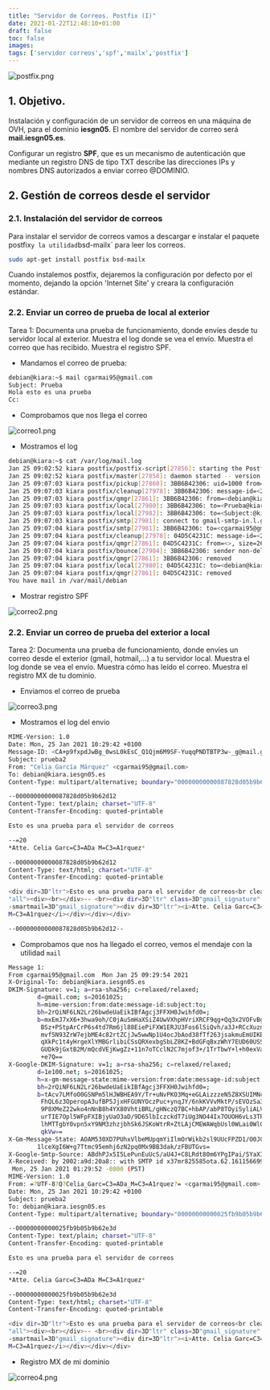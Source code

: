 ```yaml
---
title: "Servidor de Correos. Postfix (I)"
date: 2021-01-22T12:48:10+01:00
draft: false
toc: false
images:
tags: ['servidor correos','spf','mailx','postfix']
---
```


![postfix.png](/images/ovh_correo/postfix.png) 

## 1. Objetivo.

Instalación y configuración de un servidor de correos en una máquina de OVH, para el dominio **iesgn05**. El nombre del servidor de correo será **mail.iesgn05.es**.

Configurar un registro **SPF**, que es un mecanismo de autenticación que mediante un registro DNS de tipo TXT describe las direcciones IPs y nombres DNS autorizados a enviar correo @DOMINIO. 

## 2. Gestión de correos desde el servidor

### 2.1. Instalación del servidor de correos

Para instalar el servidor de correos vamos a descargar e instalar el paquete `
`postfix` y la utilidad `bsd-mailx` para leer los correos.

```sh
sudo apt-get install postfix bsd-mailx
```

Cuando instalemos postfix, dejaremos la configuración por defecto por el momento, dejando la opción 'Internet Site' y creara la configuración estándar.


### 2.2. Enviar un correo de prueba de local al exterior

Tarea 1: Documenta una prueba de funcionamiento, donde envíes desde tu servidor local al exterior. Muestra el log donde se vea el envío. Muestra el correo que has recibido. Muestra el registro SPF.

* Mandamos el correo de prueba:

```sh
debian@kiara:~$ mail cgarmai95@gmail.com
Subject: Prueba
Hola esto es una prueba
Cc: 

```
* Comprobamos que nos llega el correo

![correo1.png](/images/ovh_correo/correo1.png)

*  Mostramos el log

```sh
debian@kiara:~$ cat /var/log/mail.log 
Jan 25 09:02:52 kiara postfix/postfix-script[27856]: starting the Postfix mail system
Jan 25 09:02:52 kiara postfix/master[27858]: daemon started -- version 3.4.14, configuration /etc/postfix
Jan 25 09:07:03 kiara postfix/pickup[27860]: 3BB6B42306: uid=1000 from=<debian>
Jan 25 09:07:03 kiara postfix/cleanup[27978]: 3BB6B42306: message-id=<20210125090703.3BB6B42306@kiara.iesgn05.es>
Jan 25 09:07:03 kiara postfix/qmgr[27861]: 3BB6B42306: from=<debian@kiara.iesgn05.es>, size=477, nrcpt=3 (queue active)
Jan 25 09:07:03 kiara postfix/local[27980]: 3BB6B42306: to=<Prueba@kiara.iesgn05.es>, orig_to=<Prueba>, relay=local, delay=0.04, delays=0.02/0.01/0/0.01, dsn=5.1.1, status=bounced (unknown user: "prueba")
Jan 25 09:07:03 kiara postfix/local[27982]: 3BB6B42306: to=<Subject:@kiara.iesgn05.es>, orig_to=<Subject:>, relay=local, delay=0.04, delays=0.02/0.02/0/0.01, dsn=5.1.1, status=bounced (unknown user: "subject:")
Jan 25 09:07:03 kiara postfix/smtp[27981]: connect to gmail-smtp-in.l.google.com[2a00:1450:400c:c0a::1a]:25: Network is unreachable
Jan 25 09:07:04 kiara postfix/smtp[27981]: 3BB6B42306: to=<cgarmai95@gmail.com>, relay=gmail-smtp-in.l.google.com[64.233.184.27]:25, delay=0.78, delays=0.02/0.01/0.34/0.42, dsn=2.0.0, status=sent (250 2.0.0 OK  1611565624 i9si3008047wrw.2 - gsmtp)
Jan 25 09:07:04 kiara postfix/cleanup[27978]: 04D5C4231C: message-id=<20210125090704.04D5C4231C@kiara.iesgn05.es>
Jan 25 09:07:04 kiara postfix/qmgr[27861]: 04D5C4231C: from=<>, size=2682, nrcpt=1 (queue active)
Jan 25 09:07:04 kiara postfix/bounce[27984]: 3BB6B42306: sender non-delivery notification: 04D5C4231C
Jan 25 09:07:04 kiara postfix/qmgr[27861]: 3BB6B42306: removed
Jan 25 09:07:04 kiara postfix/local[27980]: 04D5C4231C: to=<debian@kiara.iesgn05.es>, relay=local, delay=0.01, delays=0/0/0/0, dsn=2.0.0, status=sent (delivered to mailbox)
Jan 25 09:07:04 kiara postfix/qmgr[27861]: 04D5C4231C: removed
You have mail in /var/mail/debian

```

* Mostrar registro SPF

![correo2.png](/images/ohv_correo/correo2.png)

### 2.2. Enviar un correo de prueba del exterior a local

Tarea 2: Documenta una prueba de funcionamiento, donde envíes un correo desde el exterior (gmail, hotmail,…) a tu servidor local. Muestra el log donde se vea el envío. Muestra cómo has leído el correo. Muestra el registro MX de tu dominio.


* Enviamos el correo de prueba

![correo3.png](/images/ohv_correo/correo3.png)

* Mostramos el log del envio

```sh
MIME-Version: 1.0
Date: Mon, 25 Jan 2021 10:29:42 +0100
Message-ID: <CA+p9fxpdJwBg_0wsL0kEsC_Q1Qjm6M9SF-YuqqPNDTBTP3w-_g@mail.gmail.com>
Subject: prueba2
From: "Celia García Márquez" <cgarmai95@gmail.com>
To: debian@kiara.iesgn05.es
Content-Type: multipart/alternative; boundary="00000000000087828d05b9b62d12"

--00000000000087828d05b9b62d12
Content-Type: text/plain; charset="UTF-8"
Content-Transfer-Encoding: quoted-printable

Esto es una prueba para el servidor de correos

--=20
*Atte. Celia Garc=C3=ADa M=C3=A1rquez*

--00000000000087828d05b9b62d12
Content-Type: text/html; charset="UTF-8"
Content-Transfer-Encoding: quoted-printable

<div dir=3D"ltr">Esto es una prueba para el servidor de correos<br clear=3D=
"all"><div><br></div>-- <br><div dir=3D"ltr" class=3D"gmail_signature" data=
-smartmail=3D"gmail_signature"><div dir=3D"ltr"><i>Atte. Celia Garc=C3=ADa =
M=C3=A1rquez</i></div></div></div>

--00000000000087828d05b9b62d12--
```

* Comprobamos que nos ha llegado el correo, vemos el mendaje con la utilidad `mail`

```sh
Message 1:
From cgarmai95@gmail.com  Mon Jan 25 09:29:54 2021
X-Original-To: debian@kiara.iesgn05.es
DKIM-Signature: v=1; a=rsa-sha256; c=relaxed/relaxed;
        d=gmail.com; s=20161025;
        h=mime-version:from:date:message-id:subject:to;
        bh=2rQiNF6LN2Lr26bwdeUaEikIBfAgcj3FFXH0Jwihfd0=;
        b=mxEmJ7xX6+3hwa9oh/C0jAuSmHaXSiZ4UwVXhpHVriXRCF9qg+Qq3x2VOFvBgy2Ooe
         BSz+PStpArCrP6s4td7Rm6jl88EiePiFXW1ERJU3Fos6lSiQvh/a3J+RCcXuznQtn/Pk
         mvf5N93ZrW7ejbME4c82rtZCjJw5wwNp1U4ocJbAod38fTf263jsakmuEmUIKBo+S19S
         qXkPc1t4yHrgeXlYMBGrlibiCSsQRXexbgSbLZ8KZ+BdGFqBxzWhY7EUD60USSJjw+j7
         GUDk9jGxtB2M/mQcdVEjKwgZz+11n7oTCclN2C7mjof3+/1TrTbwY+l+h0exVa+0EC8O
         +e7Q==
X-Google-DKIM-Signature: v=1; a=rsa-sha256; c=relaxed/relaxed;
        d=1e100.net; s=20161025;
        h=x-gm-message-state:mime-version:from:date:message-id:subject:to;
        bh=2rQiNF6LN2Lr26bwdeUaEikIBfAgcj3FFXH0Jwihfd0=;
        b=tAcv7LMfoO0GSNPm5lHJWBHEA9Y/Tr+uNvPKO3Mq+eGLAizzzeN5Z8XSUIMNcJQgIA
         FhQL6z3OperopA3ufBP5JjxHFGUNYOczPuc+ynqJY/6nkKVVvMktP/sEVOzSa3lTlu/A
         9P8XMeZ22wko4nNnB8h4YX80VhtiBRL/gHNczQ7BC+hbAP/abP8TOyiSyliALVhZHAmK
         urTIE7Opl5WFpFXIBjyUaO3aD/9D65lbIczckdT7iUg3NO44Ix7OUOH6vLs3TPuvVTk3
         lhMTTgbY0vpn5xY9NM3zhzjbhSk6JSKoWtrR+ZtLAjCMEWAWqbUsl0WLai0WlGOo2he0
         qkVw==
X-Gm-Message-State: AOAM530XD7PUhxVlbeMUpqmYiIlmOrWikb2sl9UUcFPZD1/O0JGQecc1
        1lceXgI6W+g7Ttmc95emhj6zN2pq0Mx9BB3dak/zFBUTGvs=
X-Google-Smtp-Source: ABdhPJx5I5LePunEuUcS/aU4J+C8LRdt80m6YPgIPai/SYaXIZaL3YrJTLk24gmMDM39Z5kaI6bYTp4clDMwry5+Clg=
X-Received: by 2002:a9d:20a8:: with SMTP id x37mr825585ota.62.1611566992979;
 Mon, 25 Jan 2021 01:29:52 -0800 (PST)
MIME-Version: 1.0
From: =?UTF-8?Q?Celia_Garc=C3=ADa_M=C3=A1rquez?= <cgarmai95@gmail.com>
Date: Mon, 25 Jan 2021 10:29:42 +0100
Subject: prueba2
To: debian@kiara.iesgn05.es
Content-Type: multipart/alternative; boundary="00000000000025fb9b05b9b62e3d"

--00000000000025fb9b05b9b62e3d
Content-Type: text/plain; charset="UTF-8"
Content-Transfer-Encoding: quoted-printable

Esto es una prueba para el servidor de correos

--=20
*Atte. Celia Garc=C3=ADa M=C3=A1rquez*

--00000000000025fb9b05b9b62e3d
Content-Type: text/html; charset="UTF-8"
Content-Transfer-Encoding: quoted-printable

<div dir=3D"ltr">Esto es una prueba para el servidor de correos<br clear=3D=
"all"><div><br></div>-- <br><div dir=3D"ltr" class=3D"gmail_signature" data=
-smartmail=3D"gmail_signature"><div dir=3D"ltr"><i>Atte. Celia Garc=C3=ADa =
M=C3=A1rquez</i></div></div></div>


```

* Registro MX de mi dominio

![correo4.png](/images/ovh_correo/correo4.png)